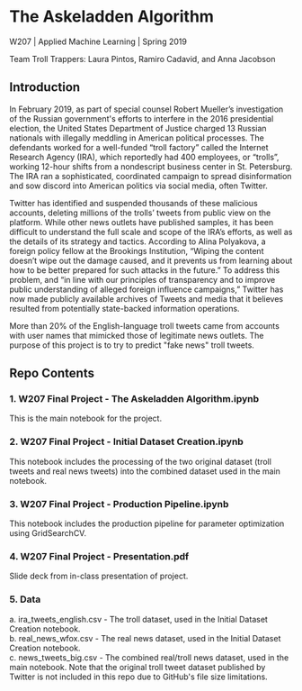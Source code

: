 # The Askeladden Algorithm 

W207 | Applied Machine Learning | Spring 2019

Team Troll Trappers: Laura Pintos, Ramiro Cadavid, and Anna Jacobson

## Introduction

In February 2019, as part of special counsel Robert Mueller’s investigation of the Russian government's efforts to interfere in the 2016 presidential election, the United States Department of Justice charged 13 Russian nationals with illegally meddling in American political processes. The defendants worked for a well-funded “troll factory” called the Internet Research Agency (IRA), which reportedly had 400 employees, or “trolls”, working 12-hour shifts from a nondescript business center in St. Petersburg. The IRA ran a sophisticated, coordinated campaign to spread disinformation and sow discord into American politics via social media, often Twitter.

Twitter has identified and suspended thousands of these malicious accounts, deleting millions of the trolls’ tweets from public view on the platform. While other news outlets have published samples, it has been difficult to understand the full scale and scope of the IRA’s efforts, as well as the details of its strategy and tactics. According to Alina Polyakova, a foreign policy fellow at the Brookings Institution, “Wiping the content doesn’t wipe out the damage caused, and it prevents us from learning about how to be better prepared for such attacks in the future.” To address this problem, and “in line with our principles of transparency and to improve public understanding of alleged foreign influence campaigns,” Twitter has now made publicly available archives of Tweets and media that it believes resulted from potentially state-backed information operations.

More than 20% of the English-language troll tweets came from accounts with user names that mimicked those of legitimate news outlets. The purpose of this project is to try to predict "fake news" troll tweets.

## Repo Contents

### 1. W207 Final Project - The Askeladden Algorithm.ipynb
This is the main notebook for the project.

### 2. W207 Final Project - Initial Dataset Creation.ipynb
This notebook includes the processing of the two original dataset (troll tweets and real news tweets) into the combined dataset used in the main notebook.

### 3. W207 Final Project - Production Pipeline.ipynb
This notebook includes the production pipeline for parameter optimization using GridSearchCV.

### 4. W207 Final Project - Presentation.pdf
Slide deck from in-class presentation of project.

### 5. Data
a. ira_tweets_english.csv - The troll dataset, used in the Initial Dataset Creation notebook.    
b. real_news_wfox.csv - The real news dataset, used in the Initial Dataset Creation notebook.  
c. news_tweets_big.csv - The combined real/troll news dataset, used in the main notebook.
Note that the original troll tweet dataset published by Twitter is not included in this repo due to GitHub's file size limitations.
